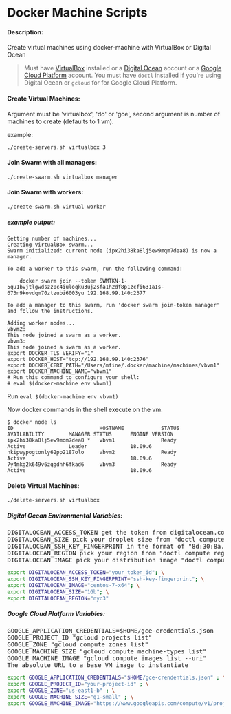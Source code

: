 # Docker Machine Scripts

#### Description:
Create virtual machines using docker-machine with VirtualBox or Digital Ocean

> Must have [VirtualBox](https://www.virtualbox.org) installed or a [Digital Ocean](https://www.digitalocean.com) account or a [Google Cloud Platform](https://cloud.google.com) account.  You must have `doctl` installed if you're using Digital Ocean or `gcloud` for for Google Cloud Platform.

#### Create Virtual Machines:
Argument must be 'virtualbox', 'do' or 'gce', second argument is number of machines to create (defaults to 1 vm).

example:

`./create-servers.sh virtualbox 3`

#### Join Swarm with all managers:

`./create-swarm.sh virtualbox manager`

#### Join Swarm with workers:

`./create-swarm.sh virtual worker`

##### example output:
```plain
Getting number of machines...
Creating VirtualBox swarm...
Swarm initialized: current node (ipx2hi38ka8lj5ew9mqm7dea8) is now a manager.

To add a worker to this swarm, run the following command:

    docker swarm join --token SWMTKN-1-5qu1bvjtlgwdszz0c4iuloqku3uj2sfa1h2df8p1zcfi631a1s-673n9kovdqm70ztzubi6003yu 192.168.99.140:2377

To add a manager to this swarm, run 'docker swarm join-token manager' and follow the instructions.

Adding worker nodes...
vbvm2:
This node joined a swarm as a worker.
vbvm3:
This node joined a swarm as a worker.
export DOCKER_TLS_VERIFY="1"
export DOCKER_HOST="tcp://192.168.99.140:2376"
export DOCKER_CERT_PATH="/Users/mfine/.docker/machine/machines/vbvm1"
export DOCKER_MACHINE_NAME="vbvm1"
# Run this command to configure your shell:
# eval $(docker-machine env vbvm1)
```

Run `eval $(docker-machine env vbvm1)`

Now docker commands in the shell execute on the vm.
  
```plain
$ docker node ls
ID                            HOSTNAME            STATUS              AVAILABILITY        MANAGER STATUS      ENGINE VERSION
ipx2hi38ka8lj5ew9mqm7dea8 *   vbvm1               Ready               Active              Leader              18.09.6
nkipwypogtonly62pp2187olo     vbvm2               Ready               Active                                  18.09.6
7y4mkg2k649v6zqgdnh6fkad6     vbvm3               Ready               Active                                  18.09.6
```

#### Delete Virtual Machines:

`./delete-servers.sh virtualbox`


##### Digital Ocean Environmental Variables:

<pre>
DIGITALOCEAN_ACCESS_TOKEN get the token from digitalocean.com (read/write)
DIGITALOCEAN_SIZE pick your droplet size from "doctl compute size list"
DIGITALOCEAN_SSH_KEY_FINGERPRINT in the format of "8d:30:8a..." with a comand like "ssh-keygen -E md5 -lf  ~/.ssh/id_rsa.pub"
DIGITALOCEAN_REGION pick your region from "doctl compute region list"
DIGITALOCEAN_IMAGE pick your distribution image "doctl compute image list-distribution"
</pre>


```bash
export DIGITALOCEAN_ACCESS_TOKEN="your_token_id"; \
export DIGITALOCEAN_SSH_KEY_FINGERPRINT="ssh-key-fingerprint"; \
export DIGITALOCEAN_IMAGE="centos-7-x64"; \
export DIGITALOCEAN_SIZE="1Gb"; \
export DIGITALOCEAN_REGION="nyc3"
```

##### Google Cloud Platform Variables:

<pre>
GOOGLE_APPLICATION_CREDENTIALS=$HOME/gce-credentials.json
GOOGLE_PROJECT_ID "gcloud projects list"
GOOGLE_ZONE "gcloud compute zones list"
GOOGLE_MACHINE_SIZE "gcloud compute machine-types list"
GOOGLE_MACHINE_IMAGE "gcloud compute images list --uri"
The absolute URL to a base VM image to instantiate
</pre>


```bash
export GOOGLE_APPLICATION_CREDENTIALS="$HOME/gce-crendentials.json" ; \
export GOOGLE_PROJECT_ID="your-project-id" ; \
export GOOGLE_ZONE="us-east1-b" ; \
export GOOGLE_MACHINE_SIZE="g1-small" ; \
export GOOGLE_MACHINE_IMAGE="https://www.googleapis.com/compute/v1/projects/centos-cloud/global/images/centos-7-v20190515" 
```

